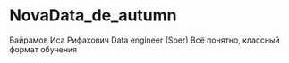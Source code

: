 # NovaData_de_autumn
Байрамов Иса Рифахович
Data engineer (Sber)
Всё понятно, классный формат обучения
